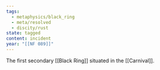 ```yaml
---
tags:
  - metaphysics/black_ring
  - meta/resolved
  - discity/rust
state: tagged
content: incident
year: "[[NF 089]]"
---
```

The first secondary [[Black Ring]] situated in the [[Carnival]]. 
